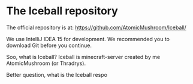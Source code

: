 # The Iceball repository
[logo]: https://github.com/adam-p/markdown-here/raw/master/src/common/images/icon48.png "Logo Title Text 2"
The official repository is at: https://github.com/AtomicMushroom/Iceball/

We use IntelliJ IDEA 15 for development.
We recommended you to download Git before you continue. 

Soo, what is Iceball?
Iceball is minecraft-server created by me AtomicMushroom (or Thradrys).

Better question, what is the Iceball respo

